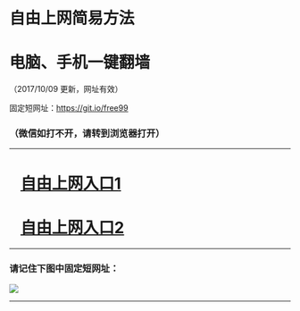 ﻿# 自由上网简易方法

# 电脑、手机一键翻墙

（2017/10/09 更新，网址有效）

固定短网址：https://git.io/free99

### （微信如打不开，请转到浏览器打开）


***





# &nbsp;&nbsp; <a href="http://ft240926537.fwq-tz-1001.info/fwqtz01.html?t=10090017063 " target="_blank">自由上网入口1</a>
# &nbsp;&nbsp; <a href="http://ft279175924.fwq-tz-1002.info/fwqtz02.html?t=100900124992 " target="_blank">自由上网入口2</a>
***

### 请记住下图中固定短网址：

<img src="https://s3-us-west-2.amazonaws.com/fwq-1001/yjfq-20170905okok.png" /> 


***


